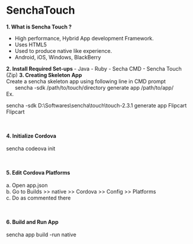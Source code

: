 SenchaTouch
===========
<strong>
1. What is Sencha Touch ?
</strong>

- High performance, Hybrid App development Framework.
- Uses HTML5
- Used to produce native like experience.
- Android, iOS, Windows, BlackBerry


<strong>
2. Install Required Set-ups
</strong>
- Java
- Ruby
- Secha CMD
- Sencha Touch (Zip)

<strong>
3. Creating Skeleton App
</strong>
<br>
Create a sencha skeleton app using following line in CMD prompt
<br>
&nbsp;&nbsp;&nbsp;&nbsp;&nbsp;
sencha -sdk /path/to/touch/directory generate app <app_name> /path/to/app/
<br>
Ex.
&nbsp;&nbsp;

sencha -sdk D:\Softwares\sencha\touch\touch-2.3.1 generate app Flipcart Flipcart

<br><br>
<strong>
4. Initialize Cordova
</strong>
<br><br>
sencha codeova init


<br><br>
<strong>
5. Edit Cordova Platforms 
</strong>
<br><br>
a. Open app.json<br>
b. Go to Builds >> native >> Cordova >> Config >> Platforms<br>
c. Do as commented there<br>
 
<br><br>
<strong>
6. Build and Run App
</strong>
<br><br>
sencha app build -run native
